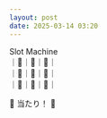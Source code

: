 ```yaml
---
layout: post
date: 2025-03-14 03:20
---
```


Slot Machine<br />
｜🍇｜🍇｜🍒｜<br />
｜🏴｜🍒｜🔔｜<br />
｜🍒｜💎｜💎｜<br />

🎉 当たり！ 🎉

